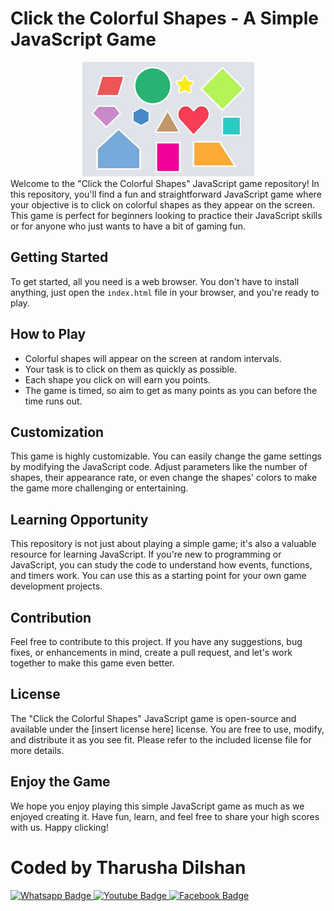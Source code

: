 # Click the Colorful Shapes - A Simple JavaScript Game
<center>
<img src = "https://github.com/dilshantharu/Java-script-simple-game/blob/497244c77800d0e8bb22024da83dc00fc55d7c7e/images%20(1).jpeg" >
</center>
Welcome to the "Click the Colorful Shapes" JavaScript game repository! In this repository, you'll find a fun and straightforward JavaScript game where your objective is to click on colorful shapes as they appear on the screen. This game is perfect for beginners looking to practice their JavaScript skills or for anyone who just wants to have a bit of gaming fun.

## Getting Started

To get started, all you need is a web browser. You don't have to install anything, just open the `index.html` file in your browser, and you're ready to play.

## How to Play

- Colorful shapes will appear on the screen at random intervals.
- Your task is to click on them as quickly as possible.
- Each shape you click on will earn you points.
- The game is timed, so aim to get as many points as you can before the time runs out.

## Customization

This game is highly customizable. You can easily change the game settings by modifying the JavaScript code. Adjust parameters like the number of shapes, their appearance rate, or even change the shapes' colors to make the game more challenging or entertaining.

## Learning Opportunity

This repository is not just about playing a simple game; it's also a valuable resource for learning JavaScript. If you're new to programming or JavaScript, you can study the code to understand how events, functions, and timers work. You can use this as a starting point for your own game development projects.

## Contribution

Feel free to contribute to this project. If you have any suggestions, bug fixes, or enhancements in mind, create a pull request, and let's work together to make this game even better.

## License

The "Click the Colorful Shapes" JavaScript game is open-source and available under the [insert license here] license. You are free to use, modify, and distribute it as you see fit. Please refer to the included license file for more details.

## Enjoy the Game

We hope you enjoy playing this simple JavaScript game as much as we enjoyed creating it. Have fun, learn, and feel free to share your high scores with us. Happy clicking!


# Coded by Tharusha Dilshan

<div id="badges">
  <a href="https://wa.me/94729573664">
    <img src="https://img.shields.io/badge/Whatsapp-green?style=for-the-badge&logo=whatsapp&logoColor=white" alt="Whatsapp Badge"/>
  </a>
  <a href="your-youtube-URL">
    <img src="https://img.shields.io/badge/YouTube-red?style=for-the-badge&logo=youtube&logoColor=white" alt="Youtube Badge"/>
  </a>
  <a href="your-Facebook-URL">
    <img src="https://img.shields.io/badge/Facebook-blue?style=for-the-badge&logo=facebook&logoColor=white" alt="Facebook Badge"/>
  </a>
</div>

